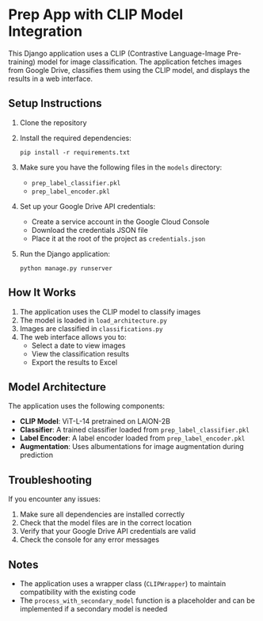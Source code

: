 # Prep App with CLIP Model Integration

This Django application uses a CLIP (Contrastive Language-Image Pre-training) model for image classification. The application fetches images from Google Drive, classifies them using the CLIP model, and displays the results in a web interface.

## Setup Instructions

1. Clone the repository
2. Install the required dependencies:
   ```
   pip install -r requirements.txt
   ```
3. Make sure you have the following files in the `models` directory:
   - `prep_label_classifier.pkl`
   - `prep_label_encoder.pkl`

4. Set up your Google Drive API credentials:
   - Create a service account in the Google Cloud Console
   - Download the credentials JSON file
   - Place it at the root of the project as `credentials.json`

5. Run the Django application:
   ```
   python manage.py runserver
   ```

## How It Works

1. The application uses the CLIP model to classify images
2. The model is loaded in `load_architecture.py`
3. Images are classified in `classifications.py`
4. The web interface allows you to:
   - Select a date to view images
   - View the classification results
   - Export the results to Excel

## Model Architecture

The application uses the following components:

- **CLIP Model**: ViT-L-14 pretrained on LAION-2B
- **Classifier**: A trained classifier loaded from `prep_label_classifier.pkl`
- **Label Encoder**: A label encoder loaded from `prep_label_encoder.pkl`
- **Augmentation**: Uses albumentations for image augmentation during prediction

## Troubleshooting

If you encounter any issues:

1. Make sure all dependencies are installed correctly
2. Check that the model files are in the correct location
3. Verify that your Google Drive API credentials are valid
4. Check the console for any error messages

## Notes

- The application uses a wrapper class (`CLIPWrapper`) to maintain compatibility with the existing code
- The `process_with_secondary_model` function is a placeholder and can be implemented if a secondary model is needed 